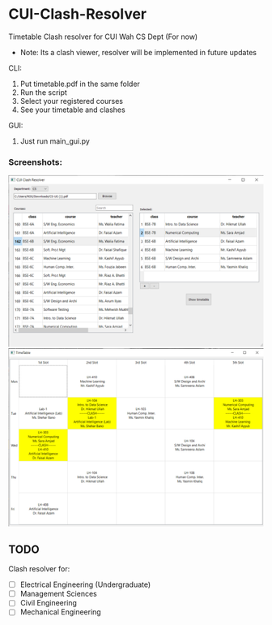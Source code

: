 # CUI-Clash-Resolver
Timetable Clash resolver for CUI Wah CS Dept (For now)
- Note: Its a clash viewer, resolver will be implemented in future updates

CLI:
1. Put timetable.pdf in the same folder
2. Run the script
3. Select your registered courses
4. See your timetable and clashes

GUI:
1. Just run main_gui.py

### Screenshots:
<img src="screenshots/clash_resolver.png">
<img src="screenshots/timetable.png">

## TODO
Clash resolver for:
- [ ] Electrical Engineering (Undergraduate)
- [ ] Management Sciences
- [ ] Civil Engineering
- [ ] Mechanical Engineering
